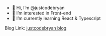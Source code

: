 - 👋 Hi, I’m @justcodebryan
- 👀 I’m interested in Front-end
- 🌱 I’m currently learning React & Typescript

Blog Link: [justcodebryan blog](justcodebryan.github.io/blog/)

<!---
justcodebryan/justcodebryan is a ✨ special ✨ repository because its `README.md` (this file) appears on your GitHub profile.
You can click the Preview link to take a look at your changes.
--->
